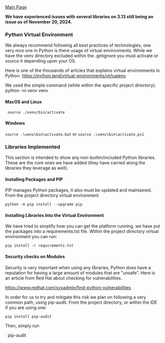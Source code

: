 <a href="https://github.com/DataJediToolbelt/Code-DataJediToolbelt/blob/main/profile/README.md" target="_blank">Main Page</a>


<b>We have experienced issues with several libraries on 3.13 still being an issue as of November 20, 2024.</b>

### Python Virtual Environment
We always recommend following all best practices of technologies, one very nice one in Python is
there usage of virtual environments. While we have the venv directory excluded within the .getignore
you must activate or source it depending upon your OS.

Here is one of the thousands of articles that explains virtual environments in Python.
https://python.land/virtual-environments/virtualenv

We used the simple command (while within the specific project directory): python -m venv venv

#### MacOS and Linux

` 
source ./venv/bin/activate
`

#### Windows

`
source .\venv\bin\activate.bat
`
or
`
source .\venv\bin\activate.ps1
`

### Libraries Implemented
This section is intended to show any non-builtin/included Python libraries. These are the core
ones we have added (they have carried along the libraries they leverage as well).

#### Installing Packages and PIP
PIP manages Python packages, it also must be updated and maintained. 
From the project directory virtual environment.

`
python -m pip install --upgrade pip
`
#### Installing Libraries Into the Virtual Environment
We have tried to simplify how you can get the platform running, we have put the
packages into a requirements.txt file. Within the project directory virtual 
environment you can run:

`
pip install -r requirements.txt
`

#### Security checks on Modules
Security is very important when using any libraries, Python does have a reputation for having
a large amount of modules that are "unsafe". Here is an article from Red Hat about checking for vulnerabilities.

https://www.redhat.com/sysadmin/find-python-vulnerabilities

In order for us to try and mitigate this risk we plan on following a very common path, using pip-audit.
From the project directory, or within the IDE if you are using one:

`
pip install pip-audit
`

Then, simply run

`
pip-audit
